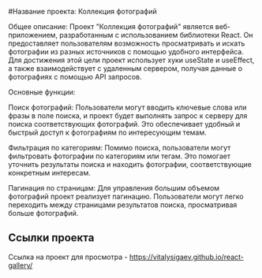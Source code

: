 #Название проекта: Коллекция фотографий

Общее описание:
Проект "Коллекция фотографий" является веб-приложением, разработанным с использованием библиотеки React. Он предоставляет пользователям возможность просматривать и искать фотографии из разных источников с помощью удобного интерфейса. Для достижения этой цели проект использует хуки useState и useEffect, а также взаимодействует с удаленным сервером, получая данные о фотографиях с помощью API запросов.

Основные функции:

Поиск фотографий: Пользователи могут вводить ключевые слова или фразы в поле поиска, и проект будет выполнять запрос к серверу для поиска соответствующих фотографий. Это обеспечивает удобный и быстрый доступ к фотографиям по интересующим темам.

Фильтрация по категориям: Помимо поиска, пользователи могут фильтровать фотографии по категориям или тегам. Это помогает уточнить результаты поиска и находить фотографии, соответствующие конкретным интересам.

Пагинация по страницам: Для управления большим объемом фотографий проект реализует пагинацию. Пользователи могут легко переходить между страницами результатов поиска, просматривая больше фотографий.
## Ссылки проекта
Ссылка на проект для просмотра - https://vitalysigaev.github.io/react-gallery/
